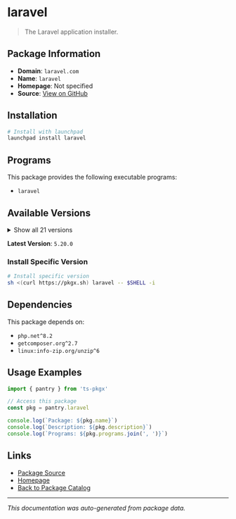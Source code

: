 # laravel

> The Laravel application installer.

## Package Information

- **Domain**: `laravel.com`
- **Name**: `laravel`
- **Homepage**: Not specified
- **Source**: [View on GitHub](https://github.com/pkgxdev/pantry/tree/main/projects/laravel.com/package.yml)

## Installation

```bash
# Install with launchpad
launchpad install laravel
```

## Programs

This package provides the following executable programs:

- `laravel`

## Available Versions

<details>
<summary>Show all 21 versions</summary>

- `5.20.0`, `5.19.0`, `5.18.0`, `5.17.0`, `5.16.0`
- `5.15.0`, `5.14.1`, `5.14.0`, `5.13.0`, `5.12.2`
- `5.12.1`, `5.12.0`, `5.11.2`, `5.11.1`, `5.11.0`
- `5.10.0`, `5.9.2`, `5.9.1`, `5.9.0`, `5.8.5`
- `5.8.3`

</details>

**Latest Version**: `5.20.0`

### Install Specific Version

```bash
# Install specific version
sh <(curl https://pkgx.sh) laravel -- $SHELL -i
```

## Dependencies

This package depends on:

- `php.net^8.2`
- `getcomposer.org^2.7`
- `linux:info-zip.org/unzip^6`

## Usage Examples

```typescript
import { pantry } from 'ts-pkgx'

// Access this package
const pkg = pantry.laravel

console.log(`Package: ${pkg.name}`)
console.log(`Description: ${pkg.description}`)
console.log(`Programs: ${pkg.programs.join(', ')}`)
```

## Links

- [Package Source](https://github.com/pkgxdev/pantry/tree/main/projects/laravel.com/package.yml)
- [Homepage](#)
- [Back to Package Catalog](../../package-catalog.md)

---

*This documentation was auto-generated from package data.*

